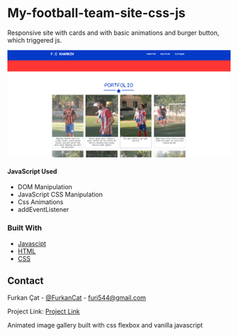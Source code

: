 # My-football-team-site-css-js

Responsive site with cards and with basic animations and burger button, which triggered js.

<img src="img/project.png">

#### JavaScript Used

* DOM Manipulation
* JavaScript CSS Manipulation
* Css Animations
* addEventListener

### Built With
* [Javascipt](https://www.javascript.com/)
* [HTML](https://html.com/)
* [CSS](https://css.com/)

<!-- CONTACT -->
## Contact

Furkan Çat - [@FurkanCat](https://twitter.com/FurkanCat) - furi544@gmail.com

Project Link: [Project Link](https://github.com/InsomniumFerum/my-football-team-site-css-js)


Animated image gallery built with css flexbox and vanilla javascript

